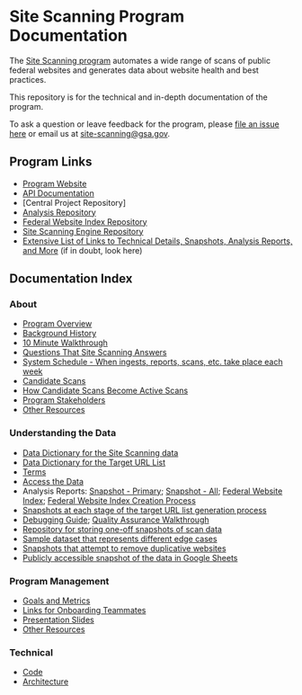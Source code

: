 # Site Scanning Program Documentation

The [Site Scanning program](https://digital.gov/site-scanning/) automates a wide range of scans of public federal websites and generates data about website health and best practices. 

This repository is for the technical and in-depth documentation of the program.

To ask a question or leave feedback for the program, please [file an issue here](https://github.com/GSA/site-scanning/issues) or email us at site-scanning@gsa.gov.    


## Program Links

* [Program Website](https://digital.gov/site-scanning)
* [API Documentation](https://open.gsa.gov/api/site-scanning-api/)
* [Central Project Repository]
* [Analysis Repository](https://github.com/GSA/site-scanning-analysis)
* [Federal Website Index Repository](https://github.com/GSA/federal-website-index)
* [Site Scanning Engine Repository](https://github.com/GSA/site-scanning-engine)
* [Extensive List of Links to Technical Details, Snapshots, Analysis Reports, and More](https://digital.gov/guides/site-scanning/technical-details/) (if in doubt, look here)

## Documentation Index 

### About 

* [Program Overview](/about/about-the-program.md)
* [Background History](/about/project-management/project-history.md)
* [10 Minute Walkthrough](https://github.com/GSA/site-scanning-documentation/blob/main/about/10-minute-walkthrough.md)
* [Questions That Site Scanning Answers](https://github.com/GSA/site-scanning-documentation/blob/main/about/questions-we-answer.md)
* [System Schedule - When ingests, reports, scans, etc. take place each week](https://github.com/GSA/site-scanning-documentation/blob/main/pages/schedule.md)
* [Candidate Scans](https://github.com/GSA/site-scanning-documentation/blob/main/pages/candidate-scans.md)
* [How Candidate Scans Become Active Scans](https://github.com/GSA/site-scanning-documentation/blob/main/about/stakeholder-experience.md)
* [Program Stakeholders](/about/stakeholders.md)  
* [Other Resources](https://github.com/18F/site-scanning-documentation/tree/main/about)


### Understanding the Data
* [Data Dictionary for the Site Scanning data](/data/Site_Scanning_Data_Dictionary.csv)
* [Data Dictionary for the Target URL List](https://github.com/GSA/site-scanning-documentation/blob/main/data/Target_URL_List_Data_Dictionary.csv)
* [Terms](/pages/terms.md)
* [Access the Data](https://digital.gov/guides/site-scanning/data/)
* Analysis Reports: [Snapshot - Primary](https://github.com/GSA/site-scanning-analysis/blob/main/reports/snapshot-primary.csv); [Snapshot - All](https://github.com/GSA/site-scanning-analysis/blob/main/reports/snapshot-all.csv); [Federal Website Index](https://github.com/GSA/site-scanning-analysis/blob/main/reports/target-url-list.csv); [Federal Website Index Creation Process](https://github.com/GSA/federal-website-index/blob/main/data/site-scanning-target-url-list-analysis.csv)
* [Snapshots at each stage of the target URL list generation process](https://github.com/GSA/federal-website-index/tree/main/data/snapshots#readme)
* [Debugging Guide](https://github.com/GSA/site-scanning-documentation/blob/main/pages/debugging-guide.md); [Quality Assurance Walkthrough](https://github.com/GSA/site-scanning-documentation/blob/main/about/project-management/quality-assurance-walkthrough.md)
* [Repository for storing one-off snapshots of scan data](https://github.com/GSA/site-scanning-snapshots)
* [Sample dataset that represents different edge cases](https://github.com/GSA/site-scanning-documentation/blob/main/data/Representative_Sample_Dataset.csv)
* [Snapshots that attempt to remove duplicative websites](https://github.com/GSA/site-scanning-analysis/tree/main/unique_website_list/results)
* [Publicly accessible snapshot of the data in Google Sheets](https://docs.google.com/spreadsheets/d/1eZS7-9i_s4z1ZpsDxkLlGfdyjVz4M7_eFq28PXK8AK0/edit#gid=1451048475)

### Program Management
* [Goals and Metrics](https://github.com/GSA/site-scanning-documentation/blob/main/about/project-management/goals-and-metrics.md)
* [Links for Onboarding Teammates](/about/project-management/onboarding-links.md)
* [Presentation Slides](https://github.com/GSA/site-scanning-documentation/blob/main/about/project-management/Site%20Scanning%20Overview%20-%20Brief%20Version.pdf) 
* [Other Resources](/about/project-management)

### Technical 

* [Code](https://github.com/GSA/site-scanning-engine)
* [Architecture](https://github.com/GSA/site-scanning-engine/blob/main/docs/architecture/README.md)
  
